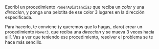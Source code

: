 Escribí un procedimiento `PonerADistancia3` que reciba un _color_ y una _direccion_, y ponga una pelotita de ese color 3 lugares en la dirección especificada.

Para hacerlo, te conviene (y queremos que lo hagas, claro) crear un procedimiento `Mover3`, que reciba una _direccion_ y se mueva 3 veces hacia allí. Vas a ver que teniendo ese procedimiento, resolver el problema se te hace más sencillo.